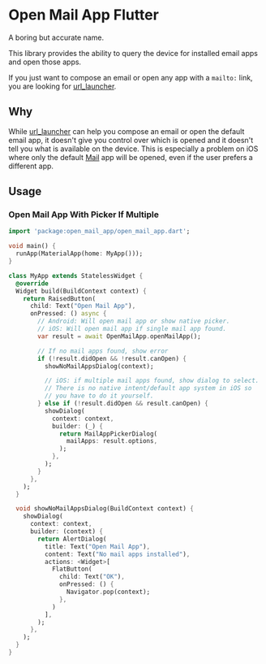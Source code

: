 # Open Mail App Flutter
A boring but accurate name.

This library provides the ability to query the device for installed email apps and open those apps.

If you just want to compose an email or open any app with a `mailto:` link, you are looking for [url_launcher](https://pub.dev/packages/url_launcher).
## Why
While [url_launcher](https://pub.dev/packages/url_launcher) can help you compose an email or open the default email app, it doesn't give you control over which is opened and it doesn't tell you what is available on the device. This is especially a problem on iOS where only the default [Mail](https://apps.apple.com/us/app/mail/id1108187098) app will be opened, even if the user prefers a different app.
## Usage
### Open Mail App With Picker If Multiple
```dart
import 'package:open_mail_app/open_mail_app.dart';

void main() {
  runApp(MaterialApp(home: MyApp()));
}

class MyApp extends StatelessWidget {
  @override
  Widget build(BuildContext context) {
    return RaisedButton(
      child: Text("Open Mail App"),
      onPressed: () async {
        // Android: Will open mail app or show native picker.
        // iOS: Will open mail app if single mail app found.
        var result = await OpenMailApp.openMailApp();

        // If no mail apps found, show error
        if (!result.didOpen && !result.canOpen) {
          showNoMailAppsDialog(context);

          // iOS: if multiple mail apps found, show dialog to select.
          // There is no native intent/default app system in iOS so
          // you have to do it yourself.
        } else if (!result.didOpen && result.canOpen) {
          showDialog(
            context: context,
            builder: (_) {
              return MailAppPickerDialog(
                mailApps: result.options,
              );
            },
          );
        }
      },
    );
  }

  void showNoMailAppsDialog(BuildContext context) {
    showDialog(
      context: context,
      builder: (context) {
        return AlertDialog(
          title: Text("Open Mail App"),
          content: Text("No mail apps installed"),
          actions: <Widget>[
            FlatButton(
              child: Text("OK"),
              onPressed: () {
                Navigator.pop(context);
              },
            )
          ],
        );
      },
    );
  }
}
```